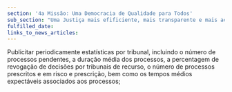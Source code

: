 ```yaml
---
section: '4a Missão: Uma Democracia de Qualidade para Todos'
sub_section: "Uma Justiça mais efificiente, mais transparente e mais acessível"
fulfilled_date:
links_to_news_articles:
---
```


Publicitar periodicamente estatísticas por tribunal, incluindo o número de processos pendentes, a duração média dos processos, a percentagem de revogação de decisões por tribunais de recurso, o número de processos prescritos e em risco e prescrição, bem como os tempos médios expectáveis associados aos processos;